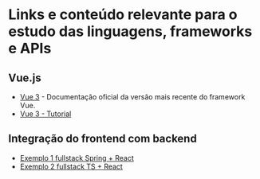 # Links e conteúdo relevante para o estudo das linguagens, frameworks e APIs

## Vue.js
- [Vue 3](https://v3.vuejs.org/) - Documentação oficial da versão mais recente do framework Vue.
- [Vue 3 - Tutorial](https://vuejs.org/tutorial/#step-1)
  
## Integração do frontend com backend
- [Exemplo 1 fullstack Spring + React](https://www.youtube.com/watch?v=O_XL9oQ1_To)
- [Exemplo 2 fullstack TS + React](https://www.youtube.com/watch?v=WHruc3_2z68&t=155s)

